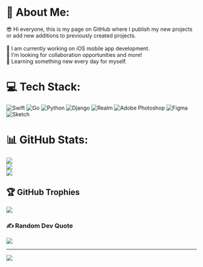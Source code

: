 # 💫 About Me:
😎 Hi everyone, this is my page on GitHub where I publish my new projects or add new additions to previously created projects.<br><br>🔭 I am currently working on iOS mobile app development.<br>👯 I'm looking for collaboration opportunities and more!<br>🌱 Learning something new every day for myself.<br>


# 💻 Tech Stack:
![Swift](https://img.shields.io/badge/swift-F54A2A?style=for-the-badge&logo=swift&logoColor=white) ![Go](https://img.shields.io/badge/go-%2300ADD8.svg?style=for-the-badge&logo=go&logoColor=white) ![Python](https://img.shields.io/badge/python-3670A0?style=for-the-badge&logo=python&logoColor=ffdd54) ![Django](https://img.shields.io/badge/django-%23092E20.svg?style=for-the-badge&logo=django&logoColor=white) ![Realm](https://img.shields.io/badge/Realm-39477F?style=for-the-badge&logo=realm&logoColor=white) ![Adobe Photoshop](https://img.shields.io/badge/adobephotoshop-%2331A8FF.svg?style=for-the-badge&logo=adobephotoshop&logoColor=white) 	![Figma](https://img.shields.io/badge/figma-%23F24E1E.svg?style=for-the-badge&logo=figma&logoColor=white) ![Sketch](https://img.shields.io/badge/Sketch-FFB387?style=for-the-badge&logo=sketch&logoColor=black)
# 📊 GitHub Stats:
![](https://github-readme-stats.vercel.app/api?username=plusfuturehendrix&theme=omni&hide_border=false&include_all_commits=false&count_private=false)<br/>
![](https://github-readme-streak-stats.herokuapp.com/?user=plusfuturehendrix&theme=omni&hide_border=false)<br/>
![](https://github-readme-stats.vercel.app/api/top-langs/?username=plusfuturehendrix&theme=omni&hide_border=false&include_all_commits=false&count_private=false&layout=compact)

## 🏆 GitHub Trophies
![](https://github-profile-trophy.vercel.app/?username=plusfuturehendrix&theme=radical&no-frame=true&no-bg=false&margin-w=4)

### ✍️ Random Dev Quote
![](https://quotes-github-readme.vercel.app/api?type=horizontal&theme=radical)

---
[![](https://visitcount.itsvg.in/api?id=plusfuturehendrix&icon=3&color=10)](https://visitcount.itsvg.in)

<!-- Proudly created with GPRM ( https://gprm.itsvg.in ) -->
